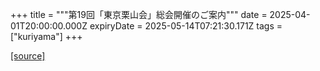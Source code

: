 +++
title = """第19回「東京栗山会」総会開催のご案内"""
date = 2025-04-01T20:00:00.000Z
expiryDate = 2025-05-14T07:21:30.171Z
tags = ["kuriyama"]
+++


[[source]](https://www.town.kuriyama.hokkaido.jp/site/tokyo/31012.html)

